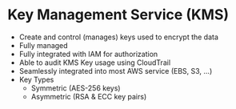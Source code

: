 # Key Management Service (KMS)

- Create and control (manages) keys used to encrypt the data
- Fully managed
- Fully integrated with IAM for authorization
- Able to audit KMS Key usage using CloudTrail
- Seamlessly integrated into most AWS service (EBS, S3, ...)
- Key Types
  - Symmetric (AES-256 keys)
  - Asymmetric (RSA & ECC key pairs)
